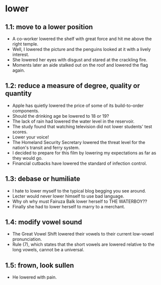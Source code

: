 # lower
## 1.1: move to a lower position

  *  A co-worker lowered the shelf with great force and hit me above the right temple.
  *  Well, I lowered the picture and the penguins looked at it with a lively interest.
  *  She lowered her eyes with disgust and stared at the crackling fire.
  *  Moments later an aide stalked out on the roof and lowered the flag again.

## 1.2: reduce a measure of degree, quality or quantity

  *  Apple has quietly lowered the price of some of its build-to-order components.
  *  Should the drinking age be lowered to 18 or 19?
  *  The lack of rain had lowered the water level in the reservoir.
  *  The study found that watching television did not lower students' test scores.
  *  Lower your voice!
  *  The Homeland Security Secretary lowered the threat level for the nation's transit and ferry system.
  *  I decided to prepare for this film by lowering my expectations as far as they would go.
  *  Financial cutbacks have lowered the standard of infection control.

## 1.3: debase or humiliate

  *  I hate to lower myself to the typical blog begging you see around.
  *  Lecter would never lower himself to use bad language.
  *  Why oh why must Fairuza Balk lower herself to THE WATERBOY??
  *  Finally she had to lower herself to marry to a merchant.

## 1.4: modify vowel sound

  *  The Great Vowel Shift lowered their vowels to their current low-vowel pronunciation.
  *  Rule (7), which states that the short vowels are lowered relative to the long vowels, cannot be a universal.

## 1.5: frown, look sullen

  *  He lowered with pain.
